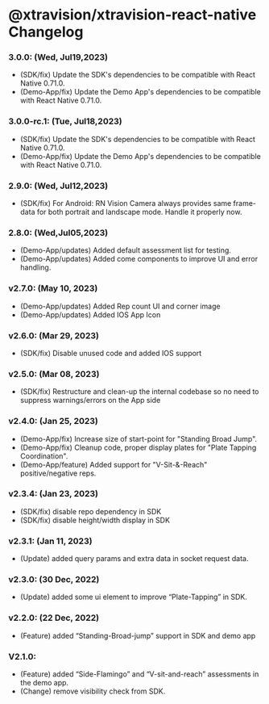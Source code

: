 
# @xtravision/xtravision-react-native Changelog


### 3.0.0: (Wed, Jul19,2023)
- (SDK/fix) Update the SDK's dependencies to be compatible with React Native 0.71.0.
- (Demo-App/fix) Update the Demo App's dependencies to be compatible with React Native 0.71.0.

### 3.0.0-rc.1: (Tue, Jul18,2023)
- (SDK/fix) Update the SDK's dependencies to be compatible with React Native 0.71.0.
- (Demo-App/fix) Update the Demo App's dependencies to be compatible with React Native 0.71.0.


### 2.9.0: (Wed, Jul12,2023)
- (SDK/fix) For Android: RN Vision Camera always provides same frame-data for both portrait and landscape mode. Handle it properly now.


### 2.8.0: (Wed,Jul05,2023)
- (Demo-App/updates) Added default assessment list for testing. 
- (Demo-App/updates) Added come components to improve UI and error handling.

### v2.7.0: (May 10, 2023)
- (Demo-App/updates) Added Rep count UI and corner image
- (Demo-App/updates) Added IOS App Icon

### v2.6.0: (Mar 29, 2023)
- (SDK/fix) Disable unused code and added IOS support

### v2.5.0: (Mar 08, 2023)
- (SDK/fix) Restructure and clean-up the internal codebase so no need to suppress warnings/errors on the App side

### v2.4.0: (Jan 25, 2023)
- (Demo-App/fix) Increase size of start-point for "Standing Broad Jump".
- (Demo-App/fix) Cleanup code, proper display plates for "Plate Tapping Coordination".
- (Demo-App/feature) Added support for "V-Sit-&-Reach" positive/negative reps.

### v2.3.4: (Jan 23, 2023)
- (SDK/fix) disable repo dependency in SDK
- (SDK/fix) disable height/width display in SDK

### v2.3.1: (Jan 11, 2023)
- (Update) added query params and extra data in socket request data.

### v2.3.0: (30 Dec, 2022)
- (Update) added some ui element to improve “Plate-Tapping” in SDK.

### v2.2.0: (22 Dec, 2022)
- (Feature) added “Standing-Broad-jump” support in SDK and demo app

### V2.1.0:
- (Feature) added “Side-Flamingo” and “V-sit-and-reach” assessments in the demo app.
- (Change) remove visibility check from SDK.
